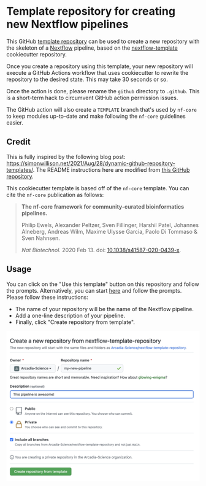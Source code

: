# Template repository for creating new Nextflow pipelines

This GitHub [template repository](https://docs.github.com/en/github/creating-cloning-and-archiving-repositories/creating-a-repository-on-github/creating-a-repository-from-a-template) can be used to create a new repository with the skeleton of a [Nextflow](https://www.nextflow.io/) pipeline, based on the [nextflow-template](https://github.com/Arcadia-Science/nextflow-template) cookiecutter repository.

Once you create a repository using this template, your new repository will execute a GitHub Actions workflow that uses cookiecutter to rewrite the repository to the desired state. This may take 30 seconds or so.

Once the action is done, please rename the `github` directory to `.github`. This is a short-term hack to circumvent GitHub action permission issues.

The GitHub action will also create a `TEMPLATE` branch that's used by `nf-core` to keep modules up-to-date and make following the `nf-core` guidelines easier.

## Credit

This is fully inspired by the following blog post: https://simonwillison.net/2021/Aug/28/dynamic-github-repository-templates/. The README instructions here are modified from [this GitHub repository](https://github.com/simonw/click-app-template-repository).

This cookiecutter template is based off of the `nf-core` template. You can cite the `nf-core` publication as follows:

> **The nf-core framework for community-curated bioinformatics pipelines.**
>
> Philip Ewels, Alexander Peltzer, Sven Fillinger, Harshil Patel, Johannes Alneberg, Andreas Wilm, Maxime Ulysse Garcia, Paolo Di Tommaso & Sven Nahnsen.
>
> _Nat Biotechnol._ 2020 Feb 13. doi: [10.1038/s41587-020-0439-x](https://dx.doi.org/10.1038/s41587-020-0439-x).

## Usage

You can click on the "Use this template" button on this repository and follow the prompts. Alternatively, you can start [here](https://github.com/Arcadia-Science/nextflow-template-repository/generate) and follow the prompts. Please follow these instructions:

- The name of your repository will be the name of the Nextflow pipeline.
- Add a one-line description of your pipeline.
- Finally, click "Create repository from template".

![Example usage when using the template](./template.png)
